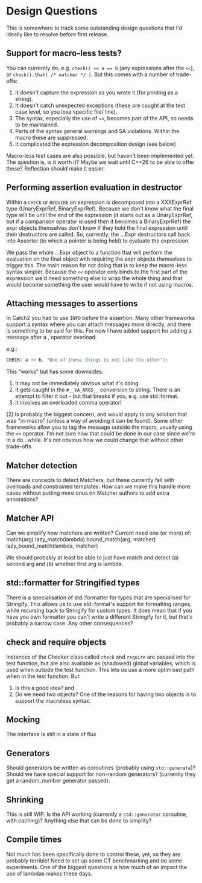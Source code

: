 # Design Questions

This is somewhere to track some outstanding design questions that I'd ideally like to resolve before first release.

## Support for macro-less tests?
You can currently do, e.g. `check() << a == b` (any expressions after the `<<`), or `check().that( /* matcher */ )`.
But this comes with a number of trade-offs:
1. It doesn't capture the expression as you wrote it (for printing as  a string).
2. It doesn't catch unexpected exceptions (these are caught at the test case level, so you lose specific file/ line).
3. The syntax, especially the use of `<<`, becomes part of the API, so needs to be maintained.
4. Parts of the syntax general warnings and SA violations. Within the macro these are suppressed.
5. It complicated the expression decomposition design (see below)

Macro-less test cases are also possible, but haven't been implemented yet.
The question is, is it worth it? Maybe we wait until C++26 to be able to offer these? 
Reflection should make it easier.

## Performing assertion evaluation in destructor

Within a `CHECK` or `REQUIRE` an expression is decomposed into a XXXExprRef type (UnaryExprRef, BinaryExprRef).
Because we don't know what the final type will be until the end of the expression (it starts out as a UnaryExprRef,
but if a comparison operator is used then it becomes a BinaryExprRef) the expr objects themselves don't know if they
hold the final expression until their destructors are called.
So, currently, the ...Expr destructors call back into Asserter (to which a pointer is being held) to evaluate the expression.

We pass the whole ...Expr object to a function that will perform the evaluation on the final object with requiring the
expr objects themselves to trigger this. The main reason for not doing that is to keep the macro-less syntax simpler.
Because the `<<` operator only binds to the first part of the expression we'd need something else to wrap the whole thing
and that would become something the user would have to write if not using macros.

## Attaching messages to assertions

In Catch2 you had to use `INFO` before the assertion.
Many other frameworks support a syntax where you can attach messages more directly, and there is something to be said for this.
For now I have added support for adding a message after a , operator overload.

e.g.:

```c++
CHECK( a != b, "One of these things is not like the other");
```

This "works" but has some downsides:

1. It may not be immediately obvious what it's doing
2. It gets caught in the `#__VA_ARGS__` conversion to string. There is an attempt to filter it out - but that breaks if you, e.g. use std::format.
3. It involves an overloaded comma operator!

(2) Is probably the biggest concern, and would apply to any solution that was "in-macro" (unless a way of avoiding it can be found).
Some other frameworks allow you to tag the message outside the macro, usually using the `<<` operator.
I'm not sure how that could be done in our case since we're in a do...while. 
It's not obvious how we could change that without other trade-offs

## Matcher detection

There are concepts to detect Matchers, but these currently fail with overloads and constrained templates.
How can we make this handle more cases without putting more onus on Matcher authors to add extra annotations?

## Matcher API

Can we simplify how matchers are written? Current need one (or more) of:
    match(arg)
    lazy_match(lambda)
    bound_match(arg, matcher)
    lazy_bound_match(lambda, matcher)

We should probably at least be able to just have match and detect (a) second arg and (b) whether first arg is lambda.


## std::formatter for Stringified types

There is a specialisation of std::formatter for types that are specialised for Stringify.
This allows us to use std::format's support for formatting ranges, while recursing back to Stringify for custom types.
It does mean that if you have you own formatter you can't write a different Stringify for it, but that's probably a narrow case.
Any other consequences?

## check and require objects

Instances of the Checker class called `check` and `require` are passed into the test function, 
but are also available as (shadowed) global variables, which is used when outside the test function.
This lets us use a more optimised path when in the test function. But
1. Is this a good idea? and
2. Do we need two objects?
One of the reasons for having two objects is to support the macroless syntax.

## Mocking

The interface is still in a state of flux

## Generators

Should generators be written as coroutines (probably using `std::generate`)?
Should we have special support for non-random generators? (currently they get a random_number generator passed).

## Shrinking

This is still WIP. Is the API working (currently a `std::generator` coroutine, with caching)?
Anything else that can be done to simplify?

## Compile times

Not much has been specifically done to control these, yet, so they are probably terrible!
Need to set up some CT benchmarking and do some experiments.
One of the biggest questions is how much of an impact the use of lambdas makes these days.
